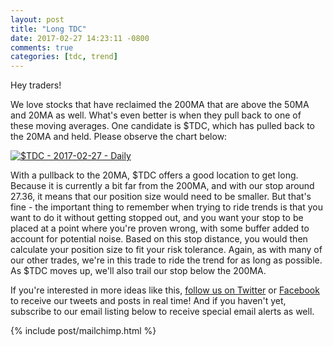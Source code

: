 ```yaml
---
layout: post
title: "Long TDC"
date: 2017-02-27 14:23:11 -0800
comments: true
categories: [tdc, trend]
---
```


Hey traders!

We love stocks that have reclaimed the 200MA that are above the 50MA and 20MA as well. What's even better is when they pull back to one of these moving averages. One candidate is $TDC, which has pulled back to the 20MA and held. Please observe the chart below:

[![$TDC - 2017-02-27 - Daily](/images/blog/20170227/tdc.png)](/images/blog/20170227/tdc.png)

With a pullback to the 20MA, $TDC offers a good location to get long. Because it is currently a bit far from the 200MA, and with our stop around 27.36, it means that our position size would need to be smaller. But that's fine - the important thing to remember when trying to ride trends is that you want to do it without getting stopped out, and you want your stop to be placed at a point where you're proven wrong, with some buffer added to account for potential noise. Based on this stop distance, you would then calculate your position size to fit your risk tolerance. Again, as with many of our other trades, we're in this trade to ride the trend for as long as possible. As $TDC moves up, we'll also trail our stop below the 200MA.

If you're interested in more ideas like this, [follow us on Twitter](https://twitter.com/theta_positive "Follow @thetatrades on Twitter") or [Facebook](https://facebook.com/thetatrades "Follow @thetatrades on Facebook") to receive our tweets and posts in real time! And if you haven't yet, subscribe to our email listing below to receive special email alerts as well.

{% include post/mailchimp.html %}
<!-- {% include post/amazon_ad_books.html %} -->
